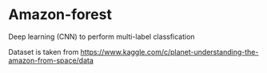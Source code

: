 # Amazon-forest
Deep learning (CNN) to perform multi-label classfication

Dataset is taken from https://www.kaggle.com/c/planet-understanding-the-amazon-from-space/data
